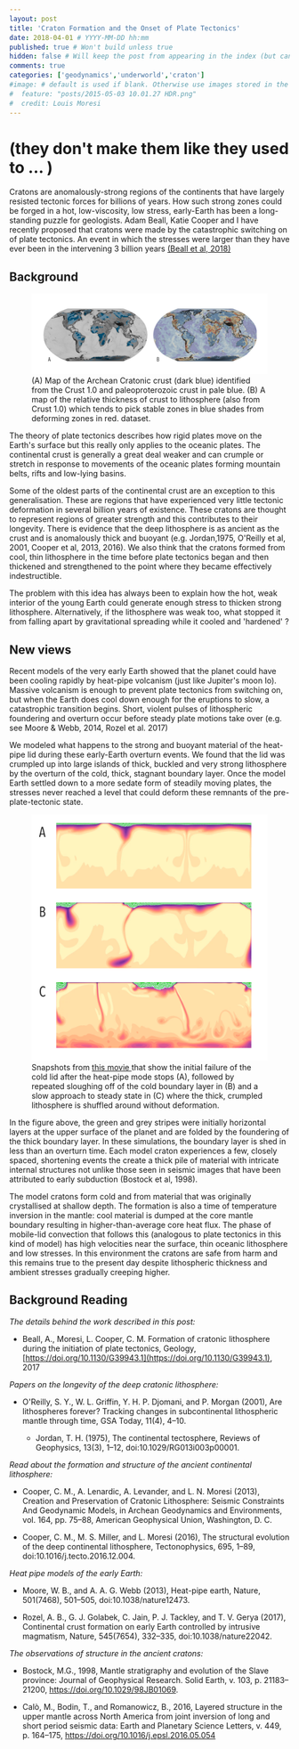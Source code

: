 ```yaml
---
layout: post
title: 'Craton Formation and the Onset of Plate Tectonics'
date: 2018-04-01 # YYYY-MM-DD hh:mm
published: true # Won't build unless true
hidden: false # Will keep the post from appearing in the index (but can be previewed if the link is known)
comments: true
categories: ['geodynamics','underworld','craton']
#image: # default is used if blank. Otherwise use images stored in the _images/posts folder
#  feature: "posts/2015-05-03 10.01.27 HDR.png"
#  credit: Louis Moresi
---
```


# (they don't make them like they used to ... )

Cratons are anomalously-strong regions of the continents that have largely resisted tectonic forces for billions of years. How such strong zones could be forged in a hot, low-viscosity, low stress,  early-Earth has been a long-standing puzzle for geologists. Adam Beall, Katie Cooper and I have recently proposed that cratons were made by the catastrophic switching on of plate tectonics. An event in which the stresses were larger than they have ever been in the intervening 3 billion years [(Beall et al, 2018)](https://doi.org/10.1130/G39943.1)

## Background

<figure >
	<a href="/images/posts/CratonStability/CratonsLithosphere.png"><img src="/images/posts/CratonStability/CratonsLithosphere.png"></a>
	<figcaption>
    (A) Map of the Archean Cratonic crust (dark blue) identified from the Crust 1.0 and paleoproterozoic crust in pale blue. (B) A map of the relative thickness of crust to lithosphere (also from Crust 1.0) which tends to pick stable zones
    in blue shades from deforming zones in red.
    dataset.
    </figcaption>
</figure>

The theory of plate tectonics describes how rigid plates move on the Earth's
surface but this really only applies to the oceanic plates. The continental
crust is generally a great deal weaker and can crumple or stretch in
response to movements of the oceanic plates forming mountain belts, rifts and
low-lying basins.

Some of the oldest parts of the continental crust are an exception to this
generalisation. These are regions that have experienced very little tectonic
deformation in several billion years of existence. These cratons are thought to
represent regions of greater strength and this contributes to their longevity.
There is evidence that the deep lithosphere is as ancient as the crust and is
anomalously thick and buoyant
(e.g. Jordan,1975,  O'Reilly et al, 2001, Cooper et al, 2013, 2016).
We also think that the cratons formed from cool,
thin lithosphere in the time before plate tectonics began and then thickened
and strengthened to the point where they became effectively indestructible.

The problem with this idea has always been to explain how the hot, weak
interior of the young Earth could generate enough stress to thicken strong
lithosphere. Alternatively, if the lithosphere was weak too, what stopped it
from falling apart by gravitational spreading while it cooled and 'hardened' ?

## New views

Recent models of the very early Earth showed that the planet could have been
cooling rapidly by heat-pipe volcanism (just like Jupiter's moon Io). Massive
volcanism is enough to prevent plate tectonics from switching on, but when the Earth does cool down enough for the eruptions to slow, a catastrophic transition
begins. Short, violent pulses of lithospheric foundering and overturn occur before
steady plate motions take over (e.g. see Moore & Webb, 2014, Rozel et al. 2017)

We modeled what happens to the strong and buoyant material of the heat-pipe lid during these early-Earth overturn events. We found that the lid was crumpled up into large islands of thick, buckled and very strong lithosphere by the overturn of the cold, thick, stagnant boundary layer. Once the model Earth settled down to a more sedate form of steadily moving plates, the stresses never reached a level that could deform these remnants of the pre-plate-tectonic state.

<figure >
	<a href="/images/posts/CratonStability/CratonFormationMovie.mov"><img src="/images/posts/CratonStability/CratonFormationMovieFrames.png"></a>
	<figcaption>
      Snapshots from <a href="/images/posts/CratonStability/CratonFormationMovie.mov">
      this movie </a> that show the initial failure of the cold lid after the
      heat-pipe mode stops (A), followed by repeated sloughing off of the cold boundary layer in (B) and a slow approach to steady state in (C) where the
      thick, crumpled lithosphere is shuffled around without deformation.
  </figcaption>
</figure>

In the figure above, the green and grey stripes were initially horizontal layers at the upper surface of the planet and are folded by the foundering of the thick boundary layer. In these simulations, the boundary layer is shed in less than an overturn time. Each model craton experiences a few, closely spaced, shortening events the create a thick pile of material with intricate internal structures not unlike those seen in seismic images that have been attributed to early subduction (Bostock et al, 1998).

The model cratons form cold and from material that was originally crystallised at shallow depth. The formation is also a time of temperature inversion in the mantle: cool material is dumped at the core mantle boundary resulting in higher-than-average core heat flux. The phase of mobile-lid convection that follows this (analogous to plate tectonics in this kind of model) has high velocities near the surface, thin oceanic lithosphere and low stresses. In this environment the cratons are safe from harm and this remains true to the present day despite lithospheric thickness and ambient stresses gradually creeping higher.

<!--
FIGURE - It would be good to include a figure here to show the bostock or similar
structural imaging that has been interpreted as early subduction.

But for now, leaving this out as it is not mine to distribute
-->


## Background Reading

*The details behind the work described in this post:*

  - Beall, A., Moresi, L. Cooper, C. M. Formation of cratonic lithosphere during the initiation of plate tectonics, Geology,
	[https://doi.org/10.1130/G39943.1](https://doi.org/10.1130/G39943.1), 2017

*Papers on the longevity of the deep cratonic lithosphere:*

  - O'Reilly, S. Y., W. L. Griffin, Y. H. P. Djomani, and P. Morgan (2001), Are lithospheres forever? Tracking changes in subcontinental lithospheric mantle through time, GSA Today, 11(4), 4–10.

	- Jordan, T. H. (1975), The continental tectosphere, Reviews of Geophysics, 13(3), 1–12, doi:10.1029/RG013i003p00001.

*Read about the formation and structure of the ancient continental lithosphere:*

   - Cooper, C. M., A. Lenardic, A. Levander, and L. N. Moresi (2013), Creation and Preservation of Cratonic Lithosphere: Seismic Constraints And Geodynamic Models, in Archean Geodynamics and Environments, vol. 164, pp. 75–88, American Geophysical Union, Washington, D. C.

   - Cooper, C. M., M. S. Miller, and L. Moresi (2016), The structural evolution of the deep continental lithosphere, Tectonophysics, 695, 1–89, doi:10.1016/j.tecto.2016.12.004.

*Heat pipe models of the early Earth:*

   - Moore, W. B., and A. A. G. Webb (2013), Heat-pipe earth, Nature, 501(7468), 501–505, doi:10.1038/nature12473.

   - Rozel, A. B., G. J. Golabek, C. Jain, P. J. Tackley, and T. V. Gerya (2017), Continental crust formation on early Earth controlled by intrusive magmatism, Nature, 545(7654), 332–335, doi:10.1038/nature22042.

*The observations of structure in the ancient cratons:*

   - Bostock, M.G., 1998, Mantle stratigraphy and evolution of the Slave province: Journal of Geophysical Research. Solid Earth, v. 103, p. 21183–21200, https://doi.org/10.1029/98JB01069.

   - Calò, M., Bodin, T., and Romanowicz, B., 2016, Layered structure in the upper mantle across North America from joint inversion of long and short period seismic data: Earth and Planetary Science Letters, v. 449, p. 164–175, https://doi.org/10.1016/j.epsl.2016.05.054
